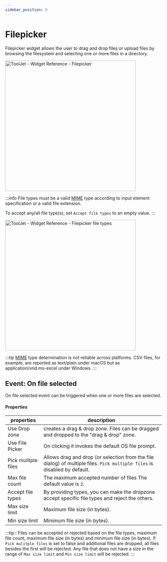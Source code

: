 ```yaml
---
sidebar_position: 6
---
```


# Filepicker

Filepicker widget allows the user to drag and drop files or upload files by browsing the filesystem and selecting one or more files in a directory.

<img class="screenshot-full" src="/img/widgets/filepicker/filepicker.gif" alt="ToolJet - Widget Reference - Filepicker " height="420"/>

:::info
 File types must be a valid [MIME](https://developer.mozilla.org/en-US/docs/Web/HTTP/Basics_of_HTTP/MIME_types/Common_types) type according to input element specification or a valid file extension.

 To accept any/all file type(s), set `Accept file types` to an empty value.
:::

<img class="screenshot-full" src="/img/widgets/filepicker/file-types.gif" alt="ToolJet - Widget Reference - Filepicker file types " height="420"/>

:::tip
[MIME](https://developer.mozilla.org/en-US/docs/Web/HTTP/Basics_of_HTTP/MIME_types/Common_types) type determination is not reliable across platforms. CSV files, for example, are reported as text/plain under macOS but as application/vnd.ms-excel under Windows.
:::

## Event: On file selected

On file selected event can be triggered when one or more files are selected.


#### Properties

| properties      | description |
| ----------- | ----------- |
| Use Drop zone | creates a drag & drop zone. Files can be dragged and dropped to the "drag & drop" zone. |
| Use File Picker | On clicking it invokes the default OS file prompt.|
| Pick mulitple files | Allows drag and drop (or selection from the file dialog) of multiple files. `Pick multiple files` is disabled by default. |
| Max file count | The maximum accepted number of files The default value is `2`.|
| Accept file types| By providing types, you can make the dropzone accept specific file types and reject the others. |
| Max size limit| Maximum file size (in bytes).|
| Min size limit| Minimum file size (in bytes).|

:::tip::
Files can be accepted or rejected based on the file types, maximum file count, maximum file size (in bytes) and minimum file size (in bytes).
If `Pick mulitple files` is set to false and additional files are dropped, all files besides the first will be rejected. 
Any file that does not have a size in the range of `Max size limit` and `Min size limit` will be rejected.
:::